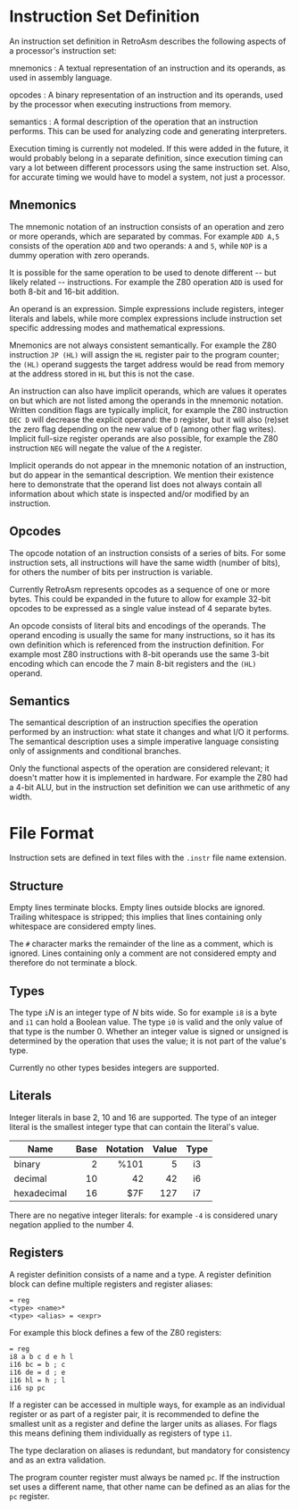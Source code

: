 Instruction Set Definition
==========================

An instruction set definition in RetroAsm describes the following aspects of a processor's instruction set:

mnemonics
:	A textual representation of an instruction and its operands, as used in assembly language.

opcodes
:	A binary representation of an instruction and its operands, used by the processor when executing instructions from memory.

semantics
:	A formal description of the operation that an instruction performs. This can be used for analyzing code and generating interpreters.

Execution timing is currently not modeled. If this were added in the future, it would probably belong in a separate definition, since execution timing can vary a lot between different processors using the same instruction set. Also, for accurate timing we would have to model a system, not just a processor.

Mnemonics
---------

The mnemonic notation of an instruction consists of an operation and zero or more operands, which are separated by commas. For example `ADD A,5` consists of the operation `ADD` and two operands: `A` and `5`, while `NOP` is a dummy operation with zero operands.

It is possible for the same operation to be used to denote different -- but likely related -- instructions. For example the Z80 operation `ADD` is used for both 8-bit and 16-bit addition.

An operand is an expression. Simple expressions include registers, integer literals and labels, while more complex expressions include instruction set specific addressing modes and mathematical expressions.

Mnemonics are not always consistent semantically. For example the Z80 instruction `JP (HL)` will assign the `HL` register pair to the program counter; the `(HL)` operand suggests the target address would be read from memory at the address stored in `HL` but this is not the case.

An instruction can also have implicit operands, which are values it operates on but which are not listed among the operands in the mnemonic notation. Written condition flags are typically implicit, for example the Z80 instruction `DEC D` will decrease the explicit operand: the `D` register, but it will also (re)set the zero flag depending on the new value of `D` (among other flag writes). Implicit full-size register operands are also possible, for example the Z80 instruction `NEG` will negate the value of the `A` register.

Implicit operands do not appear in the mnemonic notation of an instruction, but do appear in the semantical description. We mention their existence here to demonstrate that the operand list does not always contain all information about which state is inspected and/or modified by an instruction.

Opcodes
-------

The opcode notation of an instruction consists of a series of bits. For some instruction sets, all instructions will have the same width (number of bits), for others the number of bits per instruction is variable.

Currently RetroAsm represents opcodes as a sequence of one or more bytes. This could be expanded in the future to allow for example 32-bit opcodes to be expressed as a single value instead of 4 separate bytes.

An opcode consists of literal bits and encodings of the operands. The operand encoding is usually the same for many instructions, so it has its own definition which is referenced from the instruction definition. For example most Z80 instructions with 8-bit operands use the same 3-bit encoding which can encode the 7 main 8-bit registers and the `(HL)` operand.

Semantics
---------

The semantical description of an instruction specifies the operation performed by an instruction: what state it changes and what I/O it performs. The semantical description uses a simple imperative language consisting only of assignments and conditional branches.

Only the functional aspects of the operation are considered relevant; it doesn't matter how it is implemented in hardware. For example the Z80 had a 4-bit ALU, but in the instruction set definition we can use arithmetic of any width.

File Format
===========

Instruction sets are defined in text files with the `.instr` file name extension.

Structure
---------

Empty lines terminate blocks. Empty lines outside blocks are ignored. Trailing whitespace is stripped; this implies that lines containing only whitespace are considered empty lines.

The `#` character marks the remainder of the line as a comment, which is ignored. Lines containing only a comment are not considered empty and therefore do not terminate a block.

Types
-----

The type `i`*N* is an integer type of *N* bits wide. So for example `i8` is a byte and `i1` can hold a Boolean value. The type `i0` is valid and the only value of that type is the number 0. Whether an integer value is signed or unsigned is determined by the operation that uses the value; it is not part of the value's type.

Currently no other types besides integers are supported.

Literals
--------

Integer literals in base 2, 10 and 16 are supported. The type of an integer literal is the smallest integer type that can contain the literal's value.

Name        |Base | Notation | Value | Type
----------- |----:| --------:| -----:|:----:
binary      | 2   | %101     | 5     | i3
decimal     |10   | 42       | 42    | i6
hexadecimal |16   | $7F      | 127   | i7

There are no negative integer literals: for example `-4` is considered unary negation applied to the number 4.

Registers
---------

A register definition consists of a name and a type. A register definition block can define multiple registers and register aliases:

    = reg
    <type> <name>*
    <type> <alias> = <expr>

For example this block defines a few of the Z80 registers:

    = reg
    i8 a b c d e h l
    i16 bc = b ; c
    i16 de = d ; e
    i16 hl = h ; l
    i16 sp pc

If a register can be accessed in multiple ways, for example as an individual register or as part of a register pair, it is recommended to define the smallest unit as a register and define the larger units as aliases. For flags this means defining them individually as registers of type `i1`.

The type declaration on aliases is redundant, but mandatory for consistency and as an extra validation.

The program counter register must always be named `pc`. If the instruction set uses a different name, that other name can be defined as an alias for the `pc` register.
